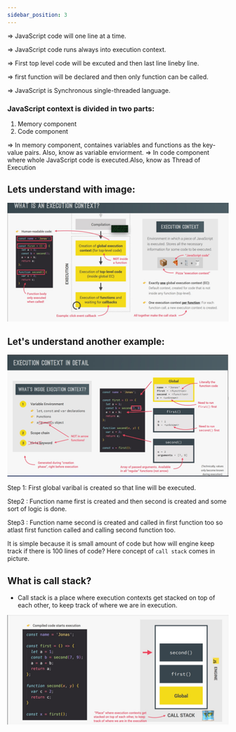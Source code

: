 ```yaml
---
sidebar_position: 3
---
```


=> JavaScript code will one line at a time.

=> JavaScript code runs always into execution context.

=> First top level code will be excuted and then last line lineby line.

=> first function will be declared and then only function can be called.

=> JavaScript is Synchronous single-threaded language.

### JavaScript context is divided in two parts:

1) Memory component
2) Code component 

=> In memory component, containes variables and functions as the key-value pairs. Also, know as variable enviorment.
=> In code component where whole JavaScript code is executed.Also, know as Thread of Execution

## Lets understand with image:

![execute](./work.jpg)



## Let's understand another example:

![image](./detail.jpg)



Step 1: First global varibal is created so that line will be executed.

Step2 : Function name first is created and then second is created and some sort of logic is done.

Step3 : Function name second is created and called in first function too so atlast first function called and calling second function too.

It is simple because it is small amount of code but how will engine keep track if there is 100 lines of code?
Here concept of `call stack` comes in picture.

## What is call stack?

- Call stack is a place where execution contexts get stacked on top of each other, to keep track of where we are in execution.

![image1](./example.jpg)
